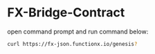 # FX-Bridge-Contract

open command prompt and run command below:

```bash
curl https://fx-json.functionx.io/genesis?
```
